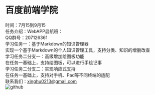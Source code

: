 #  百度前端学院
时间：7月15到9月15<br/>
任务介绍：WebAPP启航班：<br/>
QQ群号：207126361<br/>
学习任务一：基于Markdown的知识管理器<br/>
实现一个基于Markdown的个人知识管理工具，支持分类、知识的增删改查<br/>
学习任务二分支一：高级增加绘图板功能<br/>
在任务一基础上，支持绘图板，可以进行手绘记事<br/>
学习任务二分支二：实现响应式支持<br/>
在任务一基础上，支持对手机、Pad等不同终端的适配<br/>
联系我们：xinghu0213@gmail.com<br/>
![github](http://techbeat.com/wp-content/uploads/2013/02/github.jpg)
